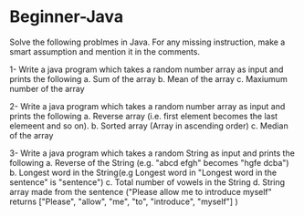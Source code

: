 # Beginner-Java
Solve the following problmes in Java. For any missing instruction, make a smart assumption and mention it in the comments.

1- Write a java program which takes a random number array as input and prints the following
a. Sum of the array 
b. Mean of the array
c. Maxiumum number of the array

2- Write a java program which takes a random number array as input and prints the following
a. Reverse array   (i.e. first element becomes the last elemeent and so on).
b. Sorted array (Array in ascending order)
c. Median of the array
  
3- Write a java program which takes a random String as input and prints the following
a. Reverse of the String (e.g. "abcd efgh" becomes "hgfe dcba")
b. Longest word in the String(e.g Longest word in "Longest word in the sentence" is "sentence")
c. Total number of vowels in the String
d. String array made from the sentence ("Please allow me to introduce myself" returns ["Please", "allow", "me", "to", "introduce", "myself"] )
  
  
